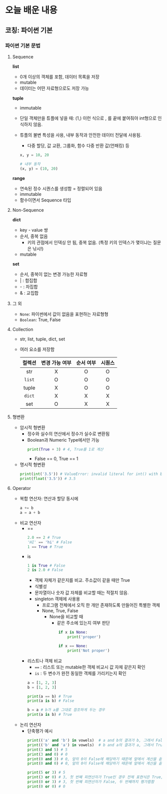 # 오늘 배운 내용
## 코칭: 파이썬 기본
### 파이썬 기본 문법

1. Sequence

    **list**
    - 0개 이상의 객체를 포함, 데이터 목록을 저장
    - mutable
    - 데이터는 어떤 자료형으로도 저장 가능

    **tuple**
    - immutable
    - 단일 객체만을 튜플에 넣을 때: (1,) 이런 식으로 , 를 끝에 붙여줘야 int형으로 인식하지 않음.
    - 튜플의 불변 특성을 사용, 내부 동작과 안전한 데이터 전달에 사용됨. 
        - 다중 할당, 값 교환, 그룹화, 함수 다중 반환 값(언패킹) 등

        ```python
        x, y = 10, 20
        
        # 내부 동작
        (x, y) = (10, 20)
        ```
    
    **range**
    - 연속된 정수 시퀀스를 생성함 = 정렬되어 있음
    - immutable
    - 함수이면서 Sequence 타입

2. Non-Sequence
    
    **dict**
    - key - value 쌍
    - 순서, 중복 없음
        - 키의 관점에서 인덱싱 안 됨, 중복 없음. (특정 키의 인덱스가 몇이냐는 질문은 낚시!)
    - mutable

    **set**
    - 순서, 중복이 없는 변경 가능한 자료형
    - | : 합집합
    - \- : 차집합
    - & : 교집합

3. 그 외
    - `None`: 파이썬에서 값이 없음을 표현하는 자료형형
    - `Boolean`: True, False


4. Collection
    - str, list, tuple, dict, set
    - 여러 요소를 저장함
    
        |컬렉션|변경 가능 여부|순서 여부|시퀀스|
        |:-:|:-:|:-:|:-:|
        |str|X|O|O
        |`list`|O|O|O
        |tuple|X|O|O
        |`dict`|X|X|X
        |set|O|X|X

5. 형변환
    - 암시적 형변환
        - 정수와 실수의 연산에서 정수가 실수로 변환됨
        - Boolean과 Numeric Type에서만 가능
            ```python
            print(True + 3) # 4, True를 1로 계산
            ```
            - False == 0, True == 1
    - 명시적 형변환
        ```python
        print(int('3.5')) # ValueError: invalid literal for int() with base 10: '3.5'
        print(float('3.5')) # 3.5
        ```

6. Operator
    - 복합 연산자: 연산과 할당 동시에
        ```python
        a += b
        a = a + b
        ```
    - 비교 연산자
        - ==
            ```python
            2.0 == 2 # True
            'HI' == 'hi' # False
            1 == True # True
            ```
        - is
            ```python
            1 is True # False
            2 is 2.0 # False 
            ```
            - 객체 자체가 같은지를 비교. 주소값이 같을 때만 True 
            - 식별성
            - 문자열이나 숫자 값 자체를 비교할 때는 적절치 않음.
            - singleton 객체에 사용용
                - 프로그램 전체에서 오직 한 개만 존재하도록 만들어진 특별한 객체
                - None, True, False
                    - None을 비교할 때
                        - 같은 주소에 있는지 여부 판단
                        ```python
                            if x is None:
                                print('proper')

                            if x == None:
                                print('Not proper')
                        ```
        - 리스트나 객체 비교
            - `==` : 리스트 또는 mutable한 객체 비교시 값 자체 같은지 확인
            - `is` : 두 변수가 완전 동일한 객체를 가리키는지 확인
            ```python
            a = [1, 2, 3]
            b = [1, 2, 3]

            print(a == b) # True
            print(a is b) # False

            b = a # b가 a를 그대로 참조하게 두는 경우
            print(a is b) # True
            ```
    - 논리 연산자
        - 단축평가 예시
            ```python
            print(('a' and 'b') in vowels)  # a and b의 결과가 b, 그래서 False
            print(('b' and 'a') in vowels)  # b and a의 결과가 a, 그래서 True
            print(3 and 5) # 5
            print(3 and 0) # 0
            print(0 and 3) # 0, 앞의 0이 False에 해당하기 때문에 앞에서 계산을 끝냄.
            print(0 and 0) # 0, 앞의 0이 False에 해당하기 때문에 앞에서 계산을 끝냄.

            print(5 or 3) # 5
            print(3 or 0) # 3, 첫 번째 피연산자가 True인 경우 전체 표현식은 True, 두 번째는 평가 안함
            print(0 or 3) # 3, 첫 번째 피연산자가 False, 두 번째까지 평가함함
            print(0 or 0) # 0
            ```

        